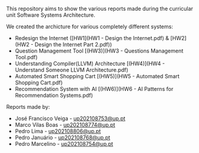 This repository aims to show the various reports made during the curricular unit Software Systems Architecture.

We created the archicture for various completely different systems: 
- Redesign the Internet ([HW1](HW1 - Design the Internet.pdf) & [HW2](HW2 - Design the Internet Part 2.pdf))
- Question Management Tool [(HW3)](HW3 - Questions Management Tool.pdf)
- Understanding Compiler(LLVM) Architecture [(HW4)](HW4 - Understand Someone LLVM Architecture.pdf)
- Automated Smart Shopping Cart [(HW5)](HW5 - Automated Smart Shopping Cart.pdf)
- Recommendation System with AI [(HW6)](HW6 - AI Patterns for Recommendation Systems.pdf)

Reports made by:
- José Francisco Veiga - up202108753@up.pt 
- Marco Vilas Boas - up202108774@up.pt 
- Pedro Lima - up202108806@up.pt 
- Pedro Januário - up202108768@up.pt 
- Pedro Marcelino - up202108754@up.pt
